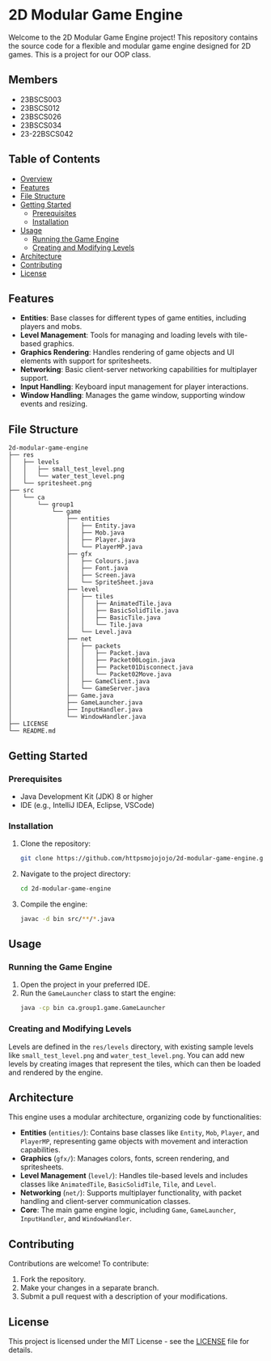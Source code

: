 # 2D Modular Game Engine

Welcome to the 2D Modular Game Engine project! This repository contains the source code for a flexible and modular game engine designed for 2D games. This is a project for our OOP class.

## Members

- 23BSCS003
- 23BSCS012
- 23BSCS026
- 23BSCS034
- 23-22BSCS042

## Table of Contents
- [Overview](#overview)
- [Features](#features)
- [File Structure](#file-structure)
- [Getting Started](#getting-started)
  - [Prerequisites](#prerequisites)
  - [Installation](#installation)
- [Usage](#usage)
  - [Running the Game Engine](#running-the-game-engine)
  - [Creating and Modifying Levels](#creating-and-modifying-levels)
- [Architecture](#architecture)
- [Contributing](#contributing)
- [License](#license)

## Features
- **Entities**: Base classes for different types of game entities, including players and mobs.
- **Level Management**: Tools for managing and loading levels with tile-based graphics.
- **Graphics Rendering**: Handles rendering of game objects and UI elements with support for spritesheets.
- **Networking**: Basic client-server networking capabilities for multiplayer support.
- **Input Handling**: Keyboard input management for player interactions.
- **Window Handling**: Manages the game window, supporting window events and resizing.

## File Structure
```plaintext
2d-modular-game-engine
├── res
│   ├── levels
│   │   ├── small_test_level.png
│   │   └── water_test_level.png
│   └── spritesheet.png
├── src
│   └── ca
│       └── group1
│           └── game
│               ├── entities
│               │   ├── Entity.java
│               │   ├── Mob.java
│               │   ├── Player.java
│               │   └── PlayerMP.java
│               ├── gfx
│               │   ├── Colours.java
│               │   ├── Font.java
│               │   ├── Screen.java
│               │   └── SpriteSheet.java
│               ├── level
│               │   ├── tiles
│               │   │   ├── AnimatedTile.java
│               │   │   ├── BasicSolidTile.java
│               │   │   ├── BasicTile.java
│               │   │   └── Tile.java
│               │   └── Level.java
│               ├── net
│               │   ├── packets
│               │   │   ├── Packet.java
│               │   │   ├── Packet00Login.java
│               │   │   ├── Packet01Disconnect.java
│               │   │   └── Packet02Move.java
│               │   ├── GameClient.java
│               │   └── GameServer.java
│               ├── Game.java
│               ├── GameLauncher.java
│               ├── InputHandler.java
│               └── WindowHandler.java
├── LICENSE
└── README.md
```

## Getting Started

### Prerequisites
- Java Development Kit (JDK) 8 or higher
- IDE (e.g., IntelliJ IDEA, Eclipse, VSCode)

### Installation
1. Clone the repository:
   ```bash
   git clone https://github.com/httpsmojojojo/2d-modular-game-engine.git
   ```
2. Navigate to the project directory:
   ```bash
   cd 2d-modular-game-engine
   ```
3. Compile the engine:
   ```bash
   javac -d bin src/**/*.java
   ```

## Usage

### Running the Game Engine
1. Open the project in your preferred IDE.
2. Run the `GameLauncher` class to start the engine:
   ```bash
   java -cp bin ca.group1.game.GameLauncher
   ```

### Creating and Modifying Levels
Levels are defined in the `res/levels` directory, with existing sample levels like `small_test_level.png` and `water_test_level.png`. You can add new levels by creating images that represent the tiles, which can then be loaded and rendered by the engine.

## Architecture
This engine uses a modular architecture, organizing code by functionalities:

- **Entities** (`entities/`): Contains base classes like `Entity`, `Mob`, `Player`, and `PlayerMP`, representing game objects with movement and interaction capabilities.
- **Graphics** (`gfx/`): Manages colors, fonts, screen rendering, and spritesheets.
- **Level Management** (`level/`): Handles tile-based levels and includes classes like `AnimatedTile`, `BasicSolidTile`, `Tile`, and `Level`.
- **Networking** (`net/`): Supports multiplayer functionality, with packet handling and client-server communication classes.
- **Core**: The main game engine logic, including `Game`, `GameLauncher`, `InputHandler`, and `WindowHandler`.

## Contributing
Contributions are welcome! To contribute:
1. Fork the repository.
2. Make your changes in a separate branch.
3. Submit a pull request with a description of your modifications.

## License
This project is licensed under the MIT License - see the [LICENSE](LICENSE) file for details.
